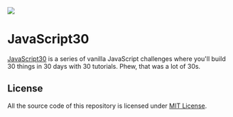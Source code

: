 ![](https://javascript30.com/images/JS3-social-share.png)

# JavaScript30

[JavaScript30](https://javascript30.com/) is a series of vanilla JavaScript challenges where you'll build 30 things in 30 days with 30 tutorials. Phew, that was a lot of 30s.

## License

All the source code of this repository is licensed under [MIT License](LICENSE).
